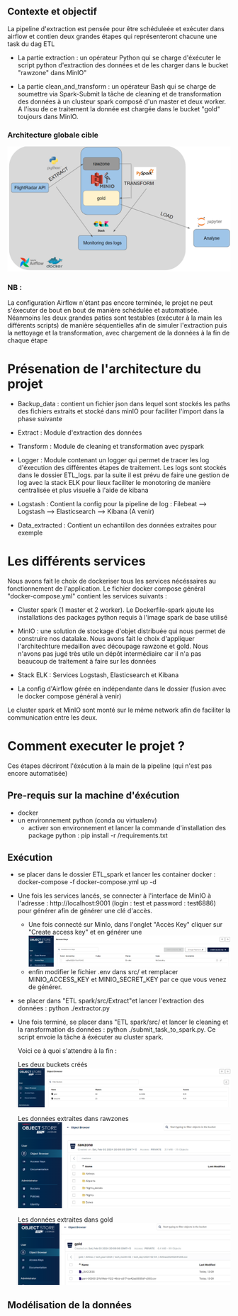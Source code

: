 
## Contexte et objectif
La pipeline d'extraction est pensée pour être schéduleée et exécuter dans airflow et contien deux grandes étapes qui représenteront chacune une task du dag ETL
 - La partie extraction : un opérateur Python qui se charge d'éxécuter le script python d'extraction des données et de les charger dans le bucket "rawzone" dans MinIO"

 - La partie clean_and_transform : un opérateur Bash qui se charge de soumettre via Spark-Submit la tâche de cleaning et de transformation des données à un clusteur spark composé d'un master et deux worker. A l'issu de ce traitement la donnée est chargée dans le bucket "gold" toujours dans MinIO.

### Architecture globale cible
![Architechture cible](./images/archi.png)

### NB : 
La configuration Airflow n'étant pas encore terminée, le projet ne peut s'éxecuter de bout en bout de manière schédulée et automatisée. Néanmoins les deux grandes paties sont testables (exécuter à la main les différents scripts) de manière séquentielles afin de simuler l'extraction puis la nettoyage et la transformation, avec chargement de la données à la fin de chaque étape

# Présenation de l'architecture du projet
 - Backup_data : contient un fichier json dans lequel sont stockés les paths des fichiers extraits et stocké dans minIO pour faciliter l'import dans la phase suivante

 - Extract : Module d'extraction des données

 - Transform : Module de cleaning et transformation avec pyspark

 - Logger : Module contenant un logger qui permet de tracer les log d'éxecution des différentes étapes de traitement. Les logs sont stockés dans le dossier ETL_logs. par la suite il est prévu de faire une gestion de log avec la stack ELK pour lieux faciliter le monotoring de manière centralisée et plus visuelle à l'aide de kibana

 - Logstash : Contient la config pour la pipeline de log : Filebeat --> Logstash --> Elasticsearch --> Kibana (A venir)

 - Data_extracted : Contient un echantillon des données extraites pour exemple 

# Les différents services 
Nous avons fait le choix de dockeriser tous les services nécéssaires au fonctionnement de l'application. Le fichier docker compose général "docker-compose.yml" contient les services suivants : 

 - Cluster spark (1 master et 2 worker). Le Dockerfile-spark ajoute les installations  des packages python requis à l'image spark de base utilisé

 - MinIO : une solution de stockage d'objet distribuée qui nous permet de construire nos datalake. Nous avons fait le choix d'appliquer l'architechture medaillon avec découpage rawzone et gold. Nous n'avons pas jugé très utile un dépôt intermédiaire car il n'a pas beaucoup de traitement à faire sur les données

 - Stack ELK : Services Logstash, Elasticsearch et Kibana

 - La config d'Airflow gérée en indépendante dans le dossier (fusion avec le docker compose général à venir)

 Le cluster spark et MinIO sont monté sur le même network afin de faciliter la communication entre les deux.

 # Comment executer le projet ?
 Ces étapes décriront l'éxécution à la main de la pipeline (qui n'est pas encore automatisée)

 ## Pre-requis sur la machine d'éxécution
  - docker
  - un environnement python (conda ou virtualenv)
    - activer son environnement et lancer la commande d'installation des package python : pip install -r /requirements.txt
## Exécution 
 - se placer dans le dossier ETL_spark et lancer les container docker : docker-compose -f docker-compose.yml up -d

 - Une fois les services lancés, se connecter à l'interface de MinIO à l'adresse : http://localhost:9001 (login : test et password : test6886) pour générer afin de générer une clé d'accès. 
   - Une fois connecté sur MinIo, dans l'onglet "Accès Key" cliquer sur "Create access key" et en générer une
   ![Interface de MinIO](./images/airflow.png)
   - enfin modifier le fichier .env dans src/ et remplacer MINIO_ACCESS_KEY et MINIO_SECRET_KEY par ce que vous venez de générer.

 - se placer dans  "ETL spark/src/Extract"et lancer l'extraction des données : python ./extractor.py
 
 - Une fois terminé, se placer dans "ETL spark/src/ et lancer le cleaning et la ransformation ds données : python ./submit_task_to_spark.py. Ce script envoie la tâche à éxécuter au cluster spark.

    Voici ce à quoi s'attendre à la fin :

    Les deux buckets créés 
    ![Les deux buckets créés](./images/extract1.png)

    Les données extraites dans rawzones
    ![Les données extraites](./images/extract2.png)

    Les données extraites dans gold
    ![Les données extraites](./images/transform.png)

## Modélisation de la données 

  

